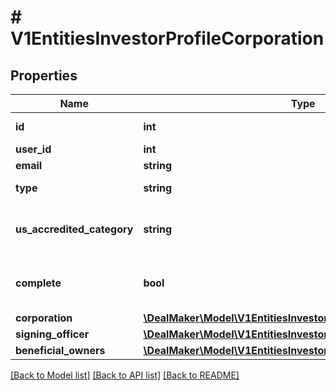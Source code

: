 # # V1EntitiesInvestorProfileCorporation

## Properties

Name | Type | Description | Notes
------------ | ------------- | ------------- | -------------
**id** | **int** | Investor Profile id | [optional]
**user_id** | **int** | User id | [optional]
**email** | **string** | User email | [optional]
**type** | **string** | Investor Profile type | [optional]
**us_accredited_category** | **string** | The accredited investor information | [optional]
**complete** | **bool** | To check if the profile is complete or not | [optional]
**corporation** | [**\DealMaker\Model\V1EntitiesInvestorProfileFieldsCorporation**](V1EntitiesInvestorProfileFieldsCorporation.md) |  | [optional]
**signing_officer** | [**\DealMaker\Model\V1EntitiesInvestorProfileFieldsAccountHolder**](V1EntitiesInvestorProfileFieldsAccountHolder.md) |  | [optional]
**beneficial_owners** | [**\DealMaker\Model\V1EntitiesInvestorProfileFieldsAccountHolder**](V1EntitiesInvestorProfileFieldsAccountHolder.md) |  | [optional]

[[Back to Model list]](../../README.md#models) [[Back to API list]](../../README.md#endpoints) [[Back to README]](../../README.md)
